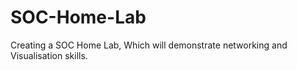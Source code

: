 # SOC-Home-Lab
Creating a SOC Home Lab, Which will demonstrate networking and Visualisation skills.
